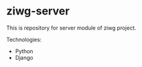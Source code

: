 # ziwg-server

This is repository for server module of ziwg project.

Technologies:
* Python
* Django
